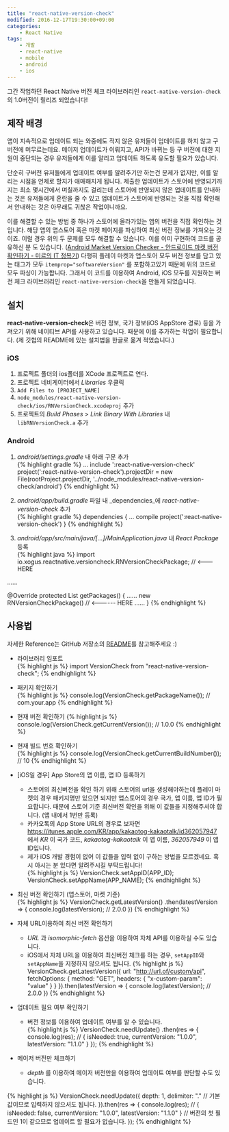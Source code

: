 ```yaml
---
title: "react-native-version-check"
modified: 2016-12-17T19:30:00+09:00
categories:
    - React Native
tags:
    - 개발
    - react-native
    - mobile
    - android
    - ios
---
```

그간 작업하던 React Native 버전 체크 라이브러리인 ```react-native-version-check```의 1.0버전이 릴리즈 되었습니다!  


## 제작 배경
 앱이 지속적으로 업데이트 되는 와중에도 적지 않은 유저들이 업데이트를 하지 않고 구 버전에 머무르는데요. 메이저 업데이트가 이뤄지고, API가 바뀌는 등 구 버전에 대한 지원이 중단되는 경우 유저들에게 이를 알리고 업데이트 하도록 유도할 필요가 있습니다.  
 
단순히 구버전 유저들에게 업데이트 여부를 알려주기만 하는건 문제가 없지만, 이를 알리는 시점을 언제로 할지가 애매해지게 됩니다. 제출한 업데이트가 스토어에 반영되기까지는 최소 몇시간에서 며칠까지도 걸리는데 스토어에 반영되지 않은 업데이트를 안내하는 것은 유저들에게 혼란을 줄 수 있고 업데이트가 스토어에 반영되는 것을 직접 확인해서 안내하는 것은 아무래도 귀찮은 작업이니까요.

이를 해결할 수 있는 방법 중 하나가 스토어에 올라가있는 앱의 버전을 직접 확인하는 것입니다. 해당 앱의 앱스토어 혹은 마켓 페이지를 파싱하여 최신 버전 정보를 가져오는 것이죠. 이럴 경우 위의 두 문제를 모두 해결할 수 있습니다. 이를 이미 구현하여 코드를 공유하신 분 도 있습니다. ([Android Market Version Checker - 안드로이드 마켓 버전 확인하기 - 미르의 IT 정복기](http://itmir.tistory.com/524)) 다행히 플레이 마켓과 앱스토어 모두 버전 정보를 담고 있는 태그가 모두 ```itemprop="softwareVersion"``` 를 포함하고있기 때문에 위의 코드로 모두 파싱이 가능합니다. 그래서 이 코드를 이용하여 Android, iOS 모두를 지원하는 버전 체크 라이브러리인 ```react-native-version-check```을 만들게 되었습니다.  

## 설치
**react-native-version-check**은 버전 정보, 국가 정보(iOS AppStore 경로) 등을 가져오기 위해 네이티브 API를 사용하고 있습니다. 때문에 이를 추가하는 작업이 필요합니다. (제 깃헙의 README에 있는 설치법을 한글로 옮겨 적었습니다.)
  
### iOS
1. 프로젝트 폴더의 ios폴더를 XCode 프로젝트로 연다.
2. 프로젝트 네비게이터에서 _Libraries_ 우클릭
3. ```Add Files to [PROJECT_NAME]```
4. ```node_modules/react-native-version-check/ios/RNVersionCheck.xcodeproj``` 추가
5. 프로젝트의 _Build Phases_ > _Link Binary With Libraries_ 내 ```libRNVersionCheck.a``` 추가 

### Android
1. _android/settings.gradle_ 내 아래 구문 추가  
{% highlight gradle %}
...
include ':react-native-version-check'
project(':react-native-version-check').projectDir = new File(rootProject.projectDir,    '../node_modules/react-native-version-check/android')
{% endhighlight %}
   
2. _android/app/build.gradle_ 파일 내 _dependencies_에 _react-native-version-check_ 추가  
{% highlight gradle %}
dependencies {
    ...
    compile project(':react-native-version-check')
}
{% endhighlight %}
3. _android/app/src/main/java/[...]/MainApplication.java_ 내 _React Package_ 등록  
{% highlight java %}
import io.xogus.reactnative.versioncheck.RNVersionCheckPackage;  // <--- HERE

......

@Override
protected List<ReactPackage> getPackages() {
    ......
    new RNVersionCheckPackage()            // <------ HERE
    ......
}
{% endhighlight %}

## 사용법
자세한 Reference는 GitHub 저장소의 [README](https://github.com/kimxogus/react-native-version-check#methods)를 참고해주세요 :) 

- 라이브러리 임포트  
{% highlight js %}
import VersionCheck from "react-native-version-check";
{% endhighlight %}

- 패키지 확인하기  
{% highlight js %}
console.log(VersionCheck.getPackageName());
// com.your.app
{% endhighlight %}

- 현재 버전 확인하기
{% highlight js %}
console.log(VersionCheck.getCurrentVersion());
// 1.0.0
{% endhighlight %}

- 현재 빌드 번호 확인하기  
{% highlight js %}
console.log(VersionCheck.getCurrentBuildNumber());
// 10
{% endhighlight %}

- [iOS일 경우] App Store의 앱 이름, 앱 ID 등록하기
    - 스토어의 최신버전을 확인 하기 위해 스토어의 url을 생성해야하는데 플레이 마켓의 경우 패키지명만 있으면 되지만 앱스토어의 경우 국가, 앱 이름, 앱 ID가 필요합니다. 때문에 스토어 기준 최신버전 확인을 위해 이 값들을 지정해주셔야 합니다. (앱 내에서 1번만 등록)
    - 카카오톡의 App Store URL의 경우로 보자면 https://itunes.apple.com/KR/app/kakaotog-kakaotalk/id362057947 에서 _KR_ 이 국가 코드, _kakaotog-kakaotalk_ 이 앱 이름, _362057949_ 이 앱 ID입니다.
    - 제가 iOS 개발 경험이 없어 이 값들을 입력 없이 구하는 방법을 모르겠네요. 혹시 아시는 분 있다면 알려주시길 부탁드립니다!  
{% highlight js %}
VersionCheck.setAppID(APP_ID);
VersionCheck.setAppName(APP_NAME);
{% endhighlight %}  
    
- 최신 버전 확인하기 (앱스토어, 마켓 기준)  
{% highlight js %}
VersionCheck.getLatestVersion()
  .then(latestVersion => {
    console.log(latestVersion);
    // 2.0.0
  })
{% endhighlight %}

- 자체 URL이용하여 최신 버전 확인하기
    - _URL_ 과 _isomorphic-fetch_ 옵션을 이용하여 자체 API를 이용하실 수도 있습니다. 
    - iOS에서 자체 URL을 이용하여 최신버전 체크를 하는 경우, ```setAppID```와 ```setAppName```을 지정하지 않으셔도 됩니다.
{% highlight js %}
VersionCheck.getLatestVersion({
  url: "http://url.of/custom/api",
  fetchOptions: {
    method: "GET",
    headers: {
      "x-custom-param": "value"
    }
  }
}).then(latestVersion => {
  console.log(latestVersion);
  // 2.0.0
})
{% endhighlight %}

- 업데이트 필요 여부 확인하기
    - 버전 정보를 이용하여 업데이트 여부를 알 수 있습니다.  
{% highlight js %}
VersionCheck.needUpdate()
  .then(res => {
    console.log(res);
    // { isNeeded: true, currentVersion: "1.0.0", latestVersion: "1.1.0" }
  });
{% endhighlight %}

- 메이저 버전만 체크하기
    - _depth_ 를 이용하여 메이저 버전만을 이용하여 업데이트 여부를 판단할 수도 있습니다.
      
{% highlight js %}
VersionCheck.needUpdate({
  depth: 1,
  delimiter: "." // 기본값이므로 입력하지 않으셔도 됩니다.
}).then(res => {
  console.log(res);
  // { isNeeded: false, currentVersion: "1.0.0", latestVersion: "1.1.0" }
  // 버전의 첫 필드인 1이 같으므로 업데이트 할 필요가 없습니다.
});
{% endhighlight %}